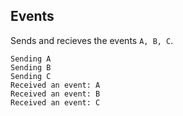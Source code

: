 ## Events

Sends and recieves the events `A, B, C`.

```log
Sending A
Sending B
Sending C
Received an event: A
Received an event: B
Received an event: C
```
